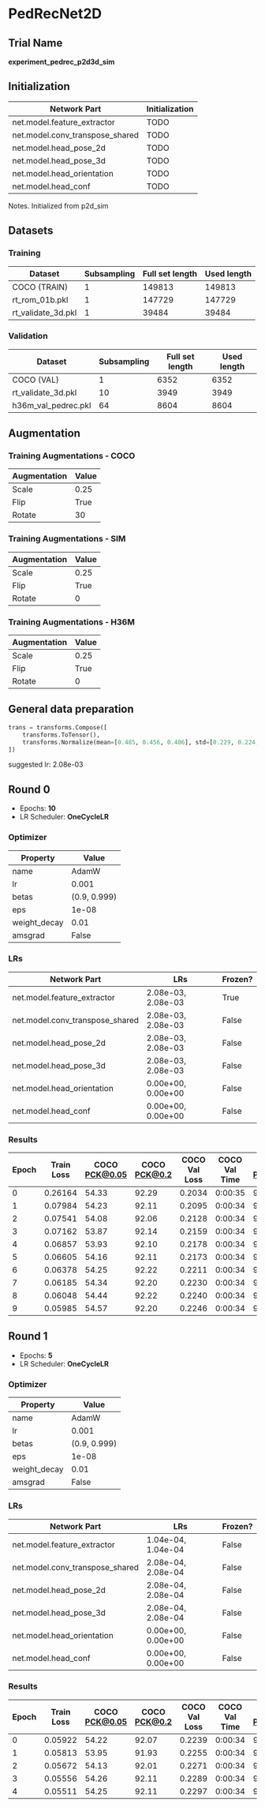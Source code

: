 # PedRecNet2D
## Trial Name
**experiment_pedrec_p2d3d_sim**
## Initialization
| Network Part                   | Initialization                                               |
| ------------------------------ | ------------------------------------------------------------ |
| net.model.feature_extractor    | TODO                                                         |
| net.model.conv_transpose_shared | TODO                                                         |
| net.model.head_pose_2d         | TODO                                                         |
| net.model.head_pose_3d         | TODO                                                         |
| net.model.head_orientation     | TODO                                                         |
| net.model.head_conf            | TODO                                                         |
Notes. Initialized from p2d_sim
## Datasets
### Training
| Dataset                   | Subsampling | Full set length | Used length |
| ------------------------- | ----------- | --------------- | ----------- |
| COCO (TRAIN)              | 1           | 149813          | 149813      |
| rt_rom_01b.pkl            | 1           | 147729          | 147729      |
| rt_validate_3d.pkl        | 1           | 39484           | 39484       |
### Validation
| Dataset                   | Subsampling | Full set length | Used length |
| ------------------------- | ----------- | --------------- | ----------- |
| COCO (VAL)                | 1           | 6352            | 6352        |
| rt_validate_3d.pkl        | 10          | 3949            | 3949        |
| h36m_val_pedrec.pkl       | 64          | 8604            | 8604        |
## Augmentation
### Training Augmentations - COCO
| Augmentation              | Value                     |
| ------------------------- | ------------------------- |
| Scale                     | 0.25                      |
| Flip                      | True                      |
| Rotate                    | 30                        |
### Training Augmentations - SIM
| Augmentation              | Value                     |
| ------------------------- | ------------------------- |
| Scale                     | 0.25                      |
| Flip                      | True                      |
| Rotate                    | 0                         |
### Training Augmentations - H36M
| Augmentation              | Value                     |
| ------------------------- | ------------------------- |
| Scale                     | 0.25                      |
| Flip                      | True                      |
| Rotate                    | 0                         |
## General data preparation
```python
trans = transforms.Compose([
    transforms.ToTensor(),
    transforms.Normalize(mean=[0.485, 0.456, 0.406], std=[0.229, 0.224, 0.225])
])
```
suggested lr: 2.08e-03
## Round 0
- Epochs: **10**
- LR Scheduler: **OneCycleLR**
### Optimizer
| Property                  | Value                     |
| ------------------------- | ------------------------- |
| name                      | AdamW                     |
| lr                        | 0.001                     |
| betas                     | (0.9, 0.999)              |
| eps                       | 1e-08                     |
| weight_decay              | 0.01                      |
| amsgrad                   | False                     |
### LRs
| Network Part              | LRs                  | Frozen? |
| ------------------------- | -------------------- | ------- |
| net.model.feature_extractor | 2.08e-03, 2.08e-03   | True    |
| net.model.conv_transpose_shared | 2.08e-03, 2.08e-03   | False   |
| net.model.head_pose_2d    | 2.08e-03, 2.08e-03   | False   |
| net.model.head_pose_3d    | 2.08e-03, 2.08e-03   | False   |
| net.model.head_orientation | 0.00e+00, 0.00e+00   | False   |
| net.model.head_conf       | 0.00e+00, 0.00e+00   | False   |
### Results
| Epoch | Train Loss | COCO PCK@0.05 | COCO PCK@0.2 | COCO Val Loss | COCO Val Time | SIM PCK@0.05 | SIM PCK@0.2 | SIM MPJPE | SIM MRCJP | SIM MRCD | SIM Val Loss | SIM Val Time | H36M PCK@0.05 | H36M PCK@0.2 | H36M MPJPE | H36M MRCJP | H36M MRCD | H36M Val Loss | H36M Val Time | Train Time |
| ----- | ---------- | ------------- | ------------ | ------------- | ------------- | ------------ | ----------- | --------- | --------- | -------- | ------------ | ------------ | ------------- | ------------ | ---------- | ---------- | --------- | ------------- | ------------- | ---------- |
| 0     | 0.26164    | 54.33         | 92.29        | 0.2034        | 0:00:35       | 91.42        | 99.96       | 65.39     | 0.64      | 0.83     | 0.0692       | 0:00:25      | 23.92         | 85.77        | 186.77     | 0.53       | 0.76      | 0.1802        | 0:00:47       | 1:06:03    |
| 1     | 0.07984    | 54.23         | 92.11        | 0.2095        | 0:00:34       | 91.02        | 99.95       | 52.24     | 0.68      | 0.86     | 0.0649       | 0:00:24      | 23.76         | 85.60        | 186.93     | 0.54       | 0.76      | 0.1840        | 0:00:46       | 1:06:01    |
| 2     | 0.07541    | 54.08         | 92.06        | 0.2128        | 0:00:34       | 90.05        | 99.93       | 42.81     | 0.72      | 0.88     | 0.0611       | 0:00:24      | 23.35         | 85.55        | 177.81     | 0.56       | 0.79      | 0.1819        | 0:00:46       | 1:06:01    |
| 3     | 0.07162    | 53.87         | 92.14        | 0.2159        | 0:00:34       | 91.06        | 99.95       | 37.40     | 0.75      | 0.90     | 0.0578       | 0:00:24      | 24.17         | 85.75        | 175.84     | 0.55       | 0.79      | 0.1861        | 0:00:46       | 1:06:02    |
| 4     | 0.06857    | 53.93         | 92.10        | 0.2178        | 0:00:34       | 91.77        | 99.95       | 33.70     | 0.76      | 0.90     | 0.0555       | 0:00:24      | 24.60         | 85.83        | 180.41     | 0.54       | 0.76      | 0.1945        | 0:00:46       | 1:06:02    |
| 5     | 0.06605    | 54.16         | 92.11        | 0.2173        | 0:00:34       | 92.35        | 99.96       | 30.57     | 0.78      | 0.91     | 0.0530       | 0:00:24      | 23.72         | 85.73        | 180.14     | 0.55       | 0.77      | 0.1981        | 0:00:46       | 1:06:02    |
| 6     | 0.06378    | 54.25         | 92.22        | 0.2211        | 0:00:34       | 93.19        | 99.96       | 27.47     | 0.80      | 0.92     | 0.0509       | 0:00:24      | 23.47         | 85.68        | 178.76     | 0.54       | 0.77      | 0.2035        | 0:00:46       | 1:06:02    |
| 7     | 0.06185    | 54.34         | 92.20        | 0.2230        | 0:00:34       | 93.58        | 99.97       | 25.78     | 0.81      | 0.93     | 0.0496       | 0:00:24      | 24.15         | 85.83        | 179.33     | 0.54       | 0.77      | 0.2048        | 0:00:46       | 1:06:02    |
| 8     | 0.06048    | 54.44         | 92.22        | 0.2240        | 0:00:34       | 93.73        | 99.97       | 24.75     | 0.81      | 0.94     | 0.0488       | 0:00:24      | 23.94         | 85.80        | 180.11     | 0.54       | 0.77      | 0.2096        | 0:00:46       | 1:06:02    |
| 9     | 0.05985    | 54.57         | 92.20        | 0.2246        | 0:00:34       | 93.87        | 99.97       | 24.40     | 0.82      | 0.94     | 0.0485       | 0:00:24      | 24.16         | 85.85        | 179.95     | 0.54       | 0.77      | 0.2099        | 0:00:46       | 1:06:01    |
## Round 1
- Epochs: **5**
- LR Scheduler: **OneCycleLR**
### Optimizer
| Property                  | Value                     |
| ------------------------- | ------------------------- |
| name                      | AdamW                     |
| lr                        | 0.001                     |
| betas                     | (0.9, 0.999)              |
| eps                       | 1e-08                     |
| weight_decay              | 0.01                      |
| amsgrad                   | False                     |
### LRs
| Network Part              | LRs                  | Frozen? |
| ------------------------- | -------------------- | ------- |
| net.model.feature_extractor | 1.04e-04, 1.04e-04   | False   |
| net.model.conv_transpose_shared | 2.08e-04, 2.08e-04   | False   |
| net.model.head_pose_2d    | 2.08e-04, 2.08e-04   | False   |
| net.model.head_pose_3d    | 2.08e-04, 2.08e-04   | False   |
| net.model.head_orientation | 0.00e+00, 0.00e+00   | False   |
| net.model.head_conf       | 0.00e+00, 0.00e+00   | False   |
### Results
| Epoch | Train Loss | COCO PCK@0.05 | COCO PCK@0.2 | COCO Val Loss | COCO Val Time | SIM PCK@0.05 | SIM PCK@0.2 | SIM MPJPE | SIM MRCJP | SIM MRCD | SIM Val Loss | SIM Val Time | H36M PCK@0.05 | H36M PCK@0.2 | H36M MPJPE | H36M MRCJP | H36M MRCD | H36M Val Loss | H36M Val Time | Train Time |
| ----- | ---------- | ------------- | ------------ | ------------- | ------------- | ------------ | ----------- | --------- | --------- | -------- | ------------ | ------------ | ------------- | ------------ | ---------- | ---------- | --------- | ------------- | ------------- | ---------- |
| 0     | 0.05922    | 54.22         | 92.07        | 0.2239        | 0:00:34       | 94.16        | 99.97       | 23.78     | 0.82      | 0.94     | 0.0477       | 0:00:24      | 24.06         | 85.82        | 180.78     | 0.54       | 0.76      | 0.2116        | 0:00:46       | 1:17:58    |
| 1     | 0.05813    | 53.95         | 91.93        | 0.2255        | 0:00:34       | 94.76        | 99.98       | 22.29     | 0.82      | 0.94     | 0.0465       | 0:00:24      | 24.22         | 85.88        | 180.17     | 0.54       | 0.76      | 0.2138        | 0:00:46       | 1:17:57    |
| 2     | 0.05672    | 54.13         | 92.01        | 0.2271        | 0:00:34       | 95.20        | 99.98       | 20.78     | 0.83      | 0.94     | 0.0450       | 0:00:24      | 23.98         | 85.82        | 179.42     | 0.55       | 0.77      | 0.2193        | 0:00:46       | 1:17:58    |
| 3     | 0.05556    | 54.26         | 92.11        | 0.2289        | 0:00:34       | 95.50        | 99.99       | 19.98     | 0.84      | 0.95     | 0.0443       | 0:00:24      | 24.26         | 85.84        | 180.12     | 0.54       | 0.77      | 0.2227        | 0:00:46       | 1:17:57    |
| 4     | 0.05511    | 54.25         | 92.11        | 0.2297        | 0:00:34       | 95.57        | 99.99       | 19.74     | 0.84      | 0.95     | 0.0441       | 0:00:24      | 23.90         | 85.74        | 179.99     | 0.54       | 0.77      | 0.2244        | 0:00:46       | 1:17:57    |
